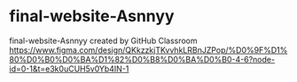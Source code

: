# final-website-Asnnyy
final-website-Asnnyy created by GitHub Classroom
https://www.figma.com/design/QKkzzkjTKvvhkLRBnJZPop/%D0%9F%D1%80%D0%B0%D0%BA%D1%82%D0%B8%D0%BA%D0%B0-4-6?node-id=0-1&t=e3k0uCUH5v0Yb4IN-1
